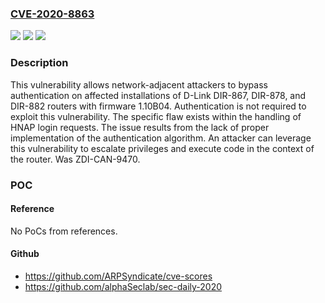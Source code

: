 ### [CVE-2020-8863](https://cve.mitre.org/cgi-bin/cvename.cgi?name=CVE-2020-8863)
![](https://img.shields.io/static/v1?label=Product&message=Multiple%20Routers&color=blue)
![](https://img.shields.io/static/v1?label=Version&message=1.10B04%20&color=brightgreen)
![](https://img.shields.io/static/v1?label=Vulnerability&message=CWE-303%3A%20Incorrect%20Implementation%20of%20Authentication%20Algorithm&color=brightgreen)

### Description

This vulnerability allows network-adjacent attackers to bypass authentication on affected installations of D-Link DIR-867, DIR-878, and DIR-882 routers with firmware 1.10B04. Authentication is not required to exploit this vulnerability. The specific flaw exists within the handling of HNAP login requests. The issue results from the lack of proper implementation of the authentication algorithm. An attacker can leverage this vulnerability to escalate privileges and execute code in the context of the router. Was ZDI-CAN-9470.

### POC

#### Reference
No PoCs from references.

#### Github
- https://github.com/ARPSyndicate/cve-scores
- https://github.com/alphaSeclab/sec-daily-2020

